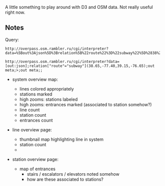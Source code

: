 A little something to play around with D3 and OSM data. Not really useful right now.

## Notes

Query:

    http://overpass.osm.rambler.ru/cgi/interpreter?data=%5Bout%3Ajson%5D%3Brelation%5B%22route%22%3D%22subway%22%5D%2838%2E65%2C%2D77%2E40%2C39%2E15%2C%2D76%2E65%29%3Bout%20meta%3B%3E%3Bout%20meta%3B

    http://overpass.osm.rambler.ru/cgi/interpreter?data=[out:json];relation["route"="subway"](38.65,-77.40,39.15,-76.65);out meta;>;out meta;;

- system overview map:
    - lines colored appropriately
    - stations marked
    - high zooms: stations labeled
    - high zooms: entrances marked (associated to station somehow?)
    - line count
    - station count
    - entrances count

- line overview page:
    - thumbnail map highlighting line in system
    - station count
    -

- station overview page:
    - map of entrances
        - stairs / escalators / elevators noted somehow
        - how are these associated to stations?
